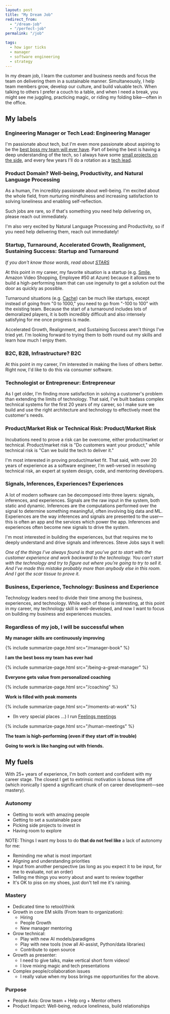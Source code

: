 ```yaml
---
layout: post
title: "My Dream Job"
redirect_from:
  - "/dream-job"
  - "/perfect-job"
permalink: "/job"

tags:
  - how igor ticks
  - manager
  - software engineering
  - strategy
---
```


In my dream job, I learn the customer and business needs and focus the team on delivering them in a sustainable manner. Simultaneously, I help team members grow, develop our culture, and build valuable tech. When talking to others I prefer a couch to a table, and when I need a break, you might see me juggling, practicing magic, or riding my folding bike—often in the office.

## My labels

### Engineering Manager or Tech Lead: Engineering Manager

I'm passionate about tech, but I'm even more passionate about aspiring to be the [best boss my team will ever have](/being-a-great-manager). Part of being the best is having a deep understanding of the tech, so I always have some [small projects on the side](https://github.com/idvorkin), and every few years I'll do a rotation as a [tech lead](/software-leadership-roles).

### Product Domain? Well-being, Productivity, and Natural Language Processing

As a human, I'm incredibly passionate about well-being. I'm excited about the whole field, from nurturing mindfulness and increasing satisfaction to solving loneliness and enabling self-reflection.

Such jobs are rare, so if that's something you need help delivering on, please reach out immediately.

I'm also very excited by Natural Language Processing and Productivity, so if you need help delivering them, reach out immediately!

### Startup, Turnaround, Accelerated Growth, Realignment, Sustaining Success: Startup and Turnaround

_If you don't know those words, read about [STARS](https://hbr.org/2009/01/picking-the-right-transition-strategy)_

At this point in my career, my favorite situation is a startup (e.g. [Smile](http://igsmilebox.blogspot.com), Amazon Video Shopping, Employee #50 at Azure) because it allows me to build a high-performing team that can use ingenuity to get a solution out the door as quickly as possible.

Turnaround situations (e.g. [Cache](/cache)) can be much like startups, except instead of going from "0 to 1000," you need to go from "-100 to 100" with the existing team. Because the start of a turnaround includes lots of demoralized players, it is both incredibly difficult and also intensely satisfying for me once progress is made.

Accelerated Growth, Realignment, and Sustaining Success aren't things I've tried yet. I'm looking forward to trying them to both round out my skills and learn how much I enjoy them.

### B2C, B2B, Infrastructure? B2C

At this point in my career, I'm interested in making the lives of others better. Right now, I'd like to do this via consumer software.

### Technologist or Entrepreneur: Entrepreneur

As I get older, I'm finding more satisfaction in solving a customer's problem than extending the limits of technology.
That said, I've built badass complex technical systems for the first 20 years of my career, so I make sure we build and use the right architecture and technology to effectively meet the customer's needs.

### Product/Market Risk or Technical Risk: Product/Market Risk

Incubations need to prove a risk can be overcome, either product/market or technical. Product/market risk is "Do customers want your product," while technical risk is "Can we build the tech to deliver it."

I'm most interested in proving product/market fit. That said, with over 20 years of experience as a software engineer, I'm well-versed in resolving technical risk, an expert at system design, code, and mentoring developers.

### Signals, Inferences, Experiences? Experiences

A lot of modern software can be decomposed into three layers: signals, inferences, and experiences. Signals are the raw input in the system, both static and dynamic. Inferences are the computations performed over the signal to determine something meaningful, often involving big data and ML. Experiences are the way inferences and signals are presented to the user—this is often an app and the services which power the app. Inferences and experiences often become new signals to drive the system.

I'm most interested in building the experiences, but that requires me to deeply understand and drive signals and inferences. Steve Jobs says it well:

_One of the things I’ve always found is that you’ve got to start with the customer experience and work backward to the technology. You can’t start with the technology and try to figure out where you’re going to try to sell it. And I’ve made this mistake probably more than anybody else in this room. And I got the scar tissue to prove it._

### Business, Experience, Technology: Business and Experience

Technology leaders need to divide their time among the business, experiences, and technology. While each of these is interesting, at this point in my career, my technology skill is well-developed, and now I want to focus on building my business and experiences muscles.

### Regardless of my job, I will be successful when

**My manager skills are continuously improving**

{% include summarize-page.html src="/manager-book" %}

**I am the best boss my team has ever had**

{% include summarize-page.html src="/being-a-great-manager" %}

**Everyone gets value from personalized coaching**

{% include summarize-page.html src="/coaching" %}

**Work is filled with peak moments**

{% include summarize-page.html src="/moments-at-work" %}

- (In very special places ...) I run [Feelings meetings](/Human-Meetings)

{% include summarize-page.html src="/human-meetings" %}

**The team is high-performing (even if they start off in trouble)**

**Going to work is like hanging out with friends.**

## My fuels

With 25+ years of experience, I'm both content and confident with my career stage. The closest I get to extrinsic motivation is bonus time off (which ironically I spend a significant chunk of on career development—see mastery).

### Autonomy

- Getting to work with amazing people
- Getting to set a sustainable pace
- Picking side projects to invest in
- Having room to explore

NOTE: Things I want my boss to do **that do not feel like** a lack of autonomy for me:

- Reminding me what is most important
- Aligning and understanding priorities
- Input from another perspective (as long as you expect it to be input, for me to evaluate, not an order)
- Telling me things you worry about and want to review together
- It's OK to piss on my shoes, just don't tell me it's raining.

### Mastery

- Dedicated time to retool/think
- Growth in core EM skills (From team to organization):
  - Hiring
  - People Growth
  - New manager mentoring
- Grow technical:
  - Play with new AI models/paradigms
  - Play with new tools (now all AI-assist, Python/data libraries)
  - Contribute to open source
- Growth as presenter:
  - I need to give talks, make vertical short form videos!
  - I love mixing magic and tech presentations
- Complex people/collaboration issues
  - I really value when my boss brings me opportunities for the above.

### Purpose

- People Axis: Grow team + Help org + Mentor others
- Product Impact: Well-being, reduce loneliness, build relationships

<!--

### Very entertaining references on engineering jobs in the industry

_I'll need to create a separate post from this, but for now I'll just hold these references._

If you're thinking of your engineering job, check out the following post from a fantastic writer:

**[The 10x engineer](https://vas3k.com/notes/10x/)** - A post describing the need for different engineers at different times in the company life cycle:

_We need charismatic leaders. They are the ones to beat the shit out and launch a project. At a later stage, they can't do much. But that's why they form a team which wraps it all up in a cozy bureaucracy and thus survive the valley of death. Eventually, we need everyone, yet at different times and places. Elon Musk can invent and set up the Falcon X, but his team will assemble the rocket while he's shitstorming Twitter._

Or in more smart words:

_Procedural legitimacy is always better than charismatic legitimacy because charisma is just an appeal to transcendental values, while procedure is rational. But one thing will never replace the other, because procedural legitimacy turns into bureaucracy over time, bureaucracy becomes a new class, innovation stagnates, and then a new charismatic leader appears, who breaks the old procedure and offers a new, perhaps more optimal one. And then everything goes on to Hegel's old man._

**[How to hire sane teams](https://vas3k.com/notes/hiring/)** - A post describing the difficulty in hiring:

_There is no ruler to properly measure engineers. Standard grades "Junior-Middle-Senior-Lead" help not more than a stick from the forest helps us measure the speed of light._

---

_At the beginning, it's more profitable to hire those with "fire in their eyes," while in the years of stability and good revenue, howling engineers are too dangerous. It’s time for a company to hire 9000 bureaucrats and surround them with "processes"._

_After that, early employers will run away in horror, writing unveiling posts on Medium, while the company can continue to grow steadily. That's absolutely normal._

---

_The ability to get things done has one unpleasant feature: it reduces with the growth of wisdom. And there's nothing you can do about it. "I'm too old for this shit" mode on._
-->

